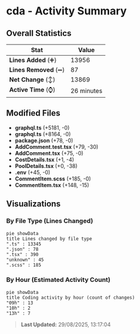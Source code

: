 # cda - Activity Summary 

## Overall Statistics

| Stat                   | Value                                                             |
| ---------------------- | ----------------------------------------------------------------- |
| **Lines Added** (➕)   | 13956                                          |
| **Lines Removed** (➖) | 87                                        |
| **Net Change** (↕)    | 13869                |
| **Active Time** (⌚)   | 26 minutes |


## Modified Files
- **graphql.ts** (+5181, -0)
- **graphql.ts** (+8164, -0)
- **package.json** (+78, -0)
- **AddComment.test.tsx** (+79, -30)
- **AddComment.tsx** (+75, -0)
- **CostDetails.tsx** (+1, -4)
- **PoolDetails.tsx** (+0, -38)
- **.env** (+45, -0)
- **CommentItem.scss** (+185, -0)
- **CommentItem.tsx** (+148, -15)

## Visualizations

### By File Type (Lines Changed)

```mermaid
pie showData
title Lines changed by file type
".ts" : 13345
".json" : 78
".tsx" : 390
"unknown" : 45
".scss" : 185
```

### By Hour (Estimated Activity Count)

```mermaid
pie showData
title Coding activity by hour (count of changes)
"09h" : 13
"10h" : 2
"13h" : 7
```


> **Last Updated:** 29/08/2025, 13:17:04